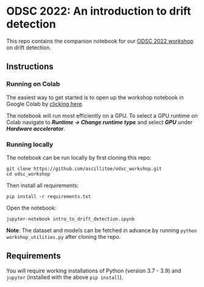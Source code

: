 # ODSC 2022: An introduction to drift detection

This repo contains the companion notebook for our [ODSC 2022 workshop](https://odsc.com/speakers/an-introduction-to-drift-detection/) on drift detection.

## Instructions

### Running on Colab

The easiest way to get started is to open up the workshop notebook in Google Colab by [clicking here](https://colab.research.google.com/github/ascillitoe/odsc_workshop/blob/main/intro_to_drift_detection_master.ipynb).

The notebook will run most efficiently on a GPU. To select a GPU runtime on Colab navigate to ***Runtime -> Change runtime type*** and select ***GPU*** under ***Hardware accelerator***.

### Running locally

The notebook can be run locally by first cloning this repo:

```
git clone https://github.com/ascillitoe/odsc_workshop.git
cd odsc_workshop
```

Then install all requirements:
```
pip install -r requirements.txt
```

Open the notebook:
```
jupyter-notebook intro_to_drift_detection.ipynb
```

**Note**: The dataset and models can be fetched in advance by running `python workshop_utilities.py` after cloning the repo.

## Requirements

You will require working installations of Python (version 3.7 - 3.9) and `jupyter` (installed with the above `pip install`).
